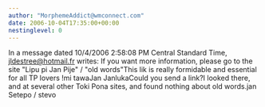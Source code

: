 ```yaml
---
author: "MorphemeAddict@wmconnect.com"
date: 2006-10-04T17:35:00+00:00
nestinglevel: 0
---
```

In a message dated 10/4/2006 2:58:08 PM Central Standard Time, [jldestree@hotmail.fr](mailto://jldestree@hotmail.fr) writes:
If you want more information, please go to the site "Lipu pi Jan Pije" / "old words"This lik is really formidable and essential for all TP lovers !mi tawaJan JanlukaCould you send a link?I looked there, and at several other Toki Pona sites, and found nothing about old words.jan Setepo / stevo